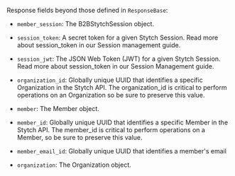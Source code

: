 Response fields beyond those defined in `ResponseBase`:

- `member_session`: The B2BStytchSession object.

- `session_token`: A secret token for a given Stytch Session. Read more about session_token in our Session management guide.

- `session_jwt`: The JSON Web Token (JWT) for a given Stytch Session. Read more about session_token in our Session Management guide.

- `organization_id`: Globally unique UUID that identifies a specific Organization in the Stytch API. The organization_id is critical to perform operations on an Organization so be sure to preserve this value.

- `member`: The Member object.

- `member_id`: Globally unique UUID that identifies a specific Member in the Stytch API. The member_id is critical to perform operations on a Member, so be sure to preserve this value.

- `member_email_id`: Globally unique UUID that identifies a member's email

- `organization`: The Organization object.
